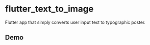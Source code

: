 # flutter_text_to_image

Flutter app that simply converts user input text to typographic poster.

## Demo


